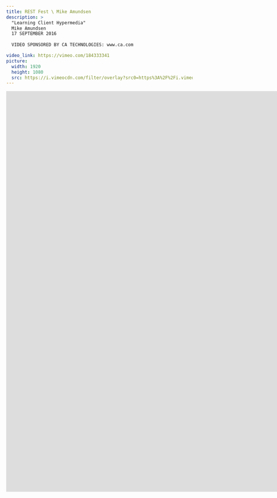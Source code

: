 ```yaml
---
title: REST Fest \ Mike Amundsen
description: >
  "Learning Client Hypermedia"
  Mike Amundsen
  17 SEPTEMBER 2016
  
  VIDEO SPONSORED BY CA TECHNOLOGIES: www.ca.com

video_link: https://vimeo.com/184333341
picture:
  width: 1920
  height: 1080
  src: https://i.vimeocdn.com/filter/overlay?src0=https%3A%2F%2Fi.vimeocdn.com%2Fvideo%2F593784701_1920x1080.jpg&src1=http%3A%2F%2Ff.vimeocdn.com%2Fp%2Fimages%2Fcrawler_play.png
---
```

<iframe src="https://player.vimeo.com/video/184333341?title=0&byline=0&portrait=0&badge=0&autopause=0&player_id=0" width="1920" height="1080" frameborder="0" title="REST Fest \ Mike Amundsen" webkitallowfullscreen mozallowfullscreen allowfullscreen></iframe>
